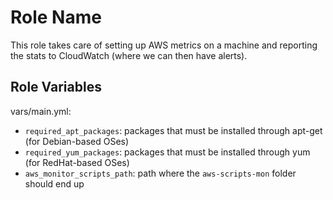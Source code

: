 Role Name
========

This role takes care of setting up AWS metrics on a machine and reporting the
stats to CloudWatch (where we can then have alerts).

Role Variables
--------------

vars/main.yml:
- `required_apt_packages`: packages that must be installed through apt-get (for Debian-based OSes)
- `required_yum_packages`: packages that must be installed through yum (for RedHat-based OSes)
- `aws_monitor_scripts_path`: path where the `aws-scripts-mon` folder should
                              end up
